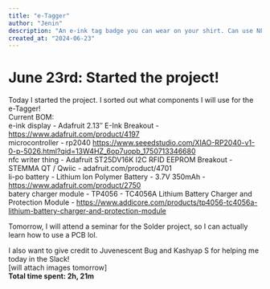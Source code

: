 ```yaml
---
title: "e-Tagger"
author: "Jenin"
description: "An e-ink tag badge you can wear on your shirt. Can use NFC to change at any time."
created_at: "2024-06-23"
---
```

# June 23rd: Started the project!  
Today I started the project. I sorted out what components I will use for the e-Tagger!  
Current BOM:  
e-ink display - Adafruit 2.13″ E-Ink Breakout - https://www.adafruit.com/product/4197  
microcontroller - rp2040 https://www.seeedstudio.com/XIAO-RP2040-v1-0-p-5026.html?qid=13W4HZ_6op7uopb_1750713346680  
nfc writer thing - Adafruit ST25DV16K I2C RFID EEPROM Breakout - STEMMA QT / Qwiic - adafruit.com/product/4701  
li-po battery - Lithium Ion Polymer Battery - 3.7V 350mAh - https://www.adafruit.com/product/2750  
batery charger module - TP4056 - TC4056A Lithium Battery Charger and Protection Module - https://www.addicore.com/products/tp4056-tc4056a-lithium-battery-charger-and-protection-module   

Tomorrow, I will attend a seminar for the Solder project, so I can actually learn how to use a PCB lol.  

I also want to give credit to Juvenescent Bug and Kashyap S for helping me today in the Slack!  
[will attach images tomorrow]  
**Total time spent: 2h, 21m**  
